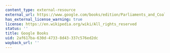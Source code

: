 ```yaml
---
content_type: external-resource
external_url: https://www.google.com/books/edition/Parliaments_and_Coalitions/RZENEeqviPsC?hl=en&gbpv=1
has_external_license_warning: true
license: https://en.wikipedia.org/wiki/All_rights_reserved
status: ''
title: Google Books
uid: 2af617ba-630d-4733-8d43-337c576ed2dc
wayback_url: ''
---
```

